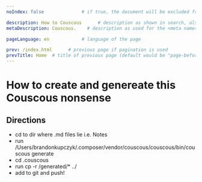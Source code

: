 ```yaml
---
noIndex: false              # if true, the document will be excluded from search index

description: How to Couscous      # description as shown in search, also used for metaDescription if not explicitly set
metaDescription: Couscous.    # description as used for the <meta name="description"> content

pageLanguage: en            # language of the page

prev: /index.html      # previous page if pagination is used
prevTitle: Home  # title of previous page (default would be "page-before" here)
---
```

# How to create and genereate this Couscous nonsense 

## Directions
- cd to dir where .md files lie i.e. Notes
- run /Users/brandonkupczyk/.composer/vendor/couscous/couscous/bin/couscous generate 
- cd .couscous
- run cp -r /generated/* ../ 
- add to git and push!
